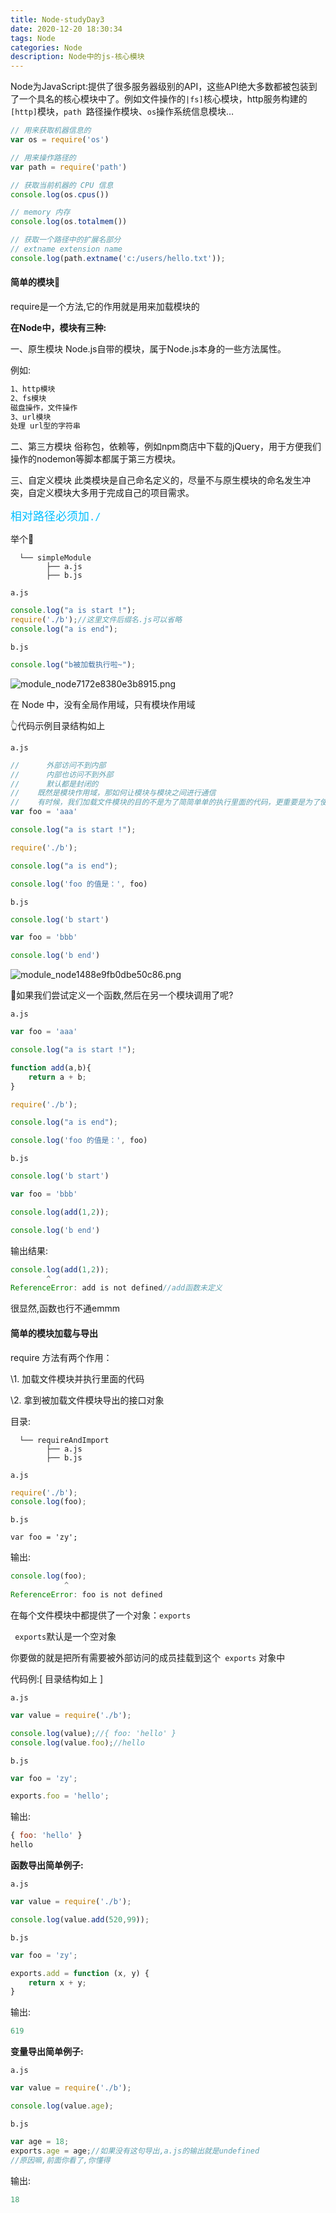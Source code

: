 ```yaml
---
title: Node-studyDay3
date: 2020-12-20 18:30:34
tags: Node
categories: Node
description: Node中的js-核心模块
---
```


Node为JavaScript:提供了很多服务器级别的API，这些API绝大多数都被包装到了一个具名的核心模块中了。例如文件操作的`|fs]`核心模块，http服务构建的`[http]`模块，`path `路径操作模块、`os`操作系统信息模块…

```javascript
// 用来获取机器信息的
var os = require('os')

// 用来操作路径的
var path = require('path')

// 获取当前机器的 CPU 信息
console.log(os.cpus())

// memory 内存
console.log(os.totalmem())

// 获取一个路径中的扩展名部分
// extname extension name
console.log(path.extname('c:/users/hello.txt'));

```

#### 简单的模块🌰

 require是一个方法,它的作用就是用来加载模块的

**在Node中，模块有三种:**

一、原生模块
Node.js自带的模块，属于Node.js本身的一些方法属性。

例如:

```markdown
1、http模块
2、fs模块
磁盘操作，文件操作
3、url模块
处理 url型的字符串
```

二、第三方模块
俗称包，依赖等，例如npm商店中下载的jQuery，用于方便我们操作的nodemon等脚本都属于第三方模块。

三、自定义模块
此类模块是自己命名定义的，尽量不与原生模块的命名发生冲突，自定义模块大多用于完成自己的项目需求。

<font style="color:deepskyblue;font-size:18px;">相对路径必须加`./`</font>

举个🌰

```nginx
  └── simpleModule
		├── a.js
		├── b.js
```

`a.js`

```js
console.log("a is start !");
require('./b');//这里文件后缀名.js可以省略
console.log("a is end");
```

`b.js`

```js
console.log("b被加载执行啦~");
```

![module_node7172e8380e3b8915.png](https://cdn.longdoer.com/2020/12/20/module_node7172e8380e3b8915.png)

在 Node 中，没有全局作用域，只有模块作用域

👆代码示例目录结构如上

`a.js`

```js
//      外部访问不到内部
//      内部也访问不到外部
//      默认都是封闭的
//    既然是模块作用域，那如何让模块与模块之间进行通信
//    有时候，我们加载文件模块的目的不是为了简简单单的执行里面的代码，更重要是为了使用里面的某个成员
var foo = 'aaa'

console.log("a is start !");

require('./b');

console.log("a is end");

console.log('foo 的值是：', foo)
```

`b.js`

```js
console.log('b start')

var foo = 'bbb'

console.log('b end')
```

![module_node1488e9fb0dbe50c86.png](https://cdn.longdoer.com/2020/12/20/module_node1488e9fb0dbe50c86.png)

🐛如果我们尝试定义一个函数,然后在另一个模块调用了呢?

`a.js`

```js
var foo = 'aaa'

console.log("a is start !");

function add(a,b){
    return a + b;
}

require('./b');

console.log("a is end");

console.log('foo 的值是：', foo)
```

`b.js`

```js
console.log('b start')

var foo = 'bbb'

console.log(add(1,2));

console.log('b end')
```

输出结果:

```js
console.log(add(1,2));
        ^
ReferenceError: add is not defined//add函数未定义
```

很显然,函数也行不通emmm



#### 简单的模块加载与导出

require 方法有两个作用：

  \1. 加载文件模块并执行里面的代码

  \2. 拿到被加载文件模块导出的接口对象

目录:

```nginx
  └── requireAndImport
		├── a.js
		├── b.js
```

`a.js`

```js
require('./b');
console.log(foo);
```

`b.js`

```
var foo = 'zy';
```

输出:

```js
console.log(foo);
            ^
ReferenceError: foo is not defined
```

  在每个文件模块中都提供了一个对象：`exports`

`  exports `默认是一个空对象

 你要做的就是把所有需要被外部访问的成员挂载到这个` exports` 对象中

代码例:[ 目录结构如上 ]

`a.js`

```js
var value = require('./b');

console.log(value);//{ foo: 'hello' }
console.log(value.foo);//hello
```

`b.js`

```js
var foo = 'zy';

exports.foo = 'hello';
```

输出:

```js
{ foo: 'hello' }
hello
```

**函数导出简单例子:**

`a.js`

```js
var value = require('./b');

console.log(value.add(520,99));
```

`b.js`

```js
var foo = 'zy';

exports.add = function (x, y) {
    return x + y;
}
```

输出:

```js
619
```

**变量导出简单例子:**

`a.js`

```js
var value = require('./b');

console.log(value.age);
```

`b.js`

```js
var age = 18;
exports.age = age;//如果没有这句导出,a.js的输出就是undefined
//原因嘛,前面你看了,你懂得
```

输出:

```js
18
```

